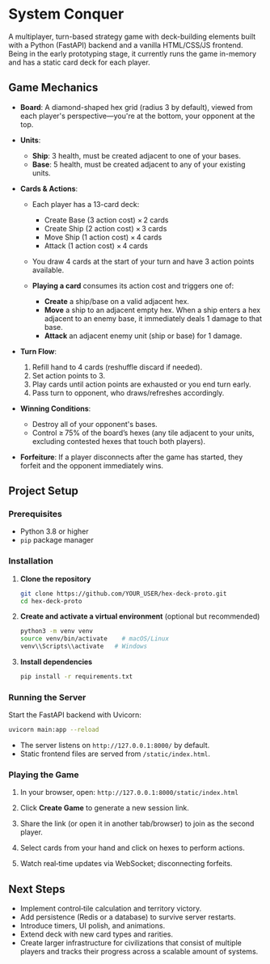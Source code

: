# System Conquer

A multiplayer, turn-based strategy game with deck-building elements built with a Python (FastAPI) backend and a vanilla HTML/CSS/JS frontend. Being in the early prototyping stage, it currently runs the game in-memory and has a static card deck for each player.

## Game Mechanics

- **Board**: A diamond-shaped hex grid (radius 3 by default), viewed from each player's perspective—you're at the bottom, your opponent at the top.
- **Units**:

  - **Ship**: 3 health, must be created adjacent to one of your bases.
  - **Base**: 5 health, must be created adjacent to any of your existing units.

- **Cards & Actions**:

  - Each player has a 13-card deck:

    - Create Base (3 action cost) × 2 cards
    - Create Ship (2 action cost) × 3 cards
    - Move Ship (1 action cost) × 4 cards
    - Attack (1 action cost) × 4 cards

  - You draw 4 cards at the start of your turn and have 3 action points available.
  - **Playing a card** consumes its action cost and triggers one of:

    - **Create** a ship/base on a valid adjacent hex.
    - **Move** a ship to an adjacent empty hex. When a ship enters a hex adjacent to an enemy base, it immediately deals 1 damage to that base.
    - **Attack** an adjacent enemy unit (ship or base) for 1 damage.

- **Turn Flow**:

  1. Refill hand to 4 cards (reshuffle discard if needed).
  2. Set action points to 3.
  3. Play cards until action points are exhausted or you end turn early.
  4. Pass turn to opponent, who draws/refreshes accordingly.

- **Winning Conditions**:

  - Destroy all of your opponent's bases.
  - Control ≥ 75% of the board’s hexes (any tile adjacent to your units, excluding contested hexes that touch both players).

- **Forfeiture**: If a player disconnects after the game has started, they forfeit and the opponent immediately wins.

## Project Setup

### Prerequisites

- Python 3.8 or higher
- `pip` package manager

### Installation

1. **Clone the repository**

   ```bash
   git clone https://github.com/YOUR_USER/hex-deck-proto.git
   cd hex-deck-proto
   ```

2. **Create and activate a virtual environment** (optional but recommended)

   ```bash
   python3 -m venv venv
   source venv/bin/activate    # macOS/Linux
   venv\\Scripts\\activate   # Windows
   ```

3. **Install dependencies**

   ```bash
   pip install -r requirements.txt
   ```

### Running the Server

Start the FastAPI backend with Uvicorn:

```bash
uvicorn main:app --reload
```

- The server listens on `http://127.0.0.1:8000/` by default.
- Static frontend files are served from `/static/index.html`.

### Playing the Game

1. In your browser, open:
   `http://127.0.0.1:8000/static/index.html`

2. Click **Create Game** to generate a new session link.

3. Share the link (or open it in another tab/browser) to join as the second player.

4. Select cards from your hand and click on hexes to perform actions.

5. Watch real‑time updates via WebSocket; disconnecting forfeits.

## Next Steps

- Implement control‑tile calculation and territory victory.
- Add persistence (Redis or a database) to survive server restarts.
- Introduce timers, UI polish, and animations.
- Extend deck with new card types and rarities.
- Create larger infrastructure for civilizations that consist of multiple players and tracks their progress across a scalable amount of systems.
